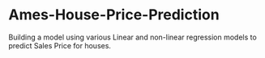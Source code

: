 # Ames-House-Price-Prediction

Building a model using various Linear and non-linear regression models to predict Sales Price for houses.
